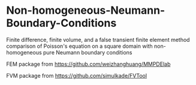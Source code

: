 # Non-homogeneous-Neumann-Boundary-Conditions
Finite difference, finite volume, and a false transient finite element method comparison of Poisson's equation on a square domain with non-homogeneous pure Neumann boundary conditions

FEM package from https://github.com/weizhanghuang/MMPDElab

FVM package from https://github.com/simulkade/FVTool
